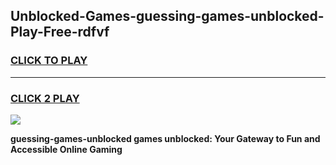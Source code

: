 
## Unblocked-Games-guessing-games-unblocked-Play-Free-rdfvf
<h3>
<a href="https://premium76.site?title=guessing-games-unblocked&ref=21A">CLICK TO PLAY</a></h3>
<hr>

<h3>
<a href="https://premium76.site?title=guessing-games-unblocked&ref=21A">CLICK 2 PLAY</a>
  
</h3>

<a href="https://premium76.site?title=guessing-games-unblocked&ref=21A"><img src="https://clearcache.store/games.png"></a>


**guessing-games-unblocked games unblocked: Your Gateway to Fun and Accessible Online Gaming**
